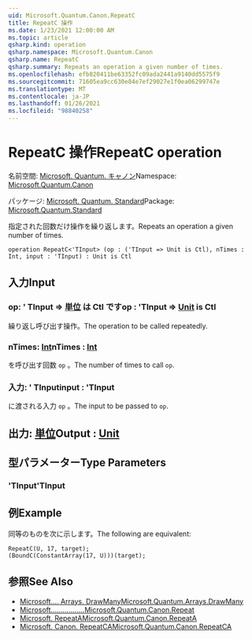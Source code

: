 ```yaml
---
uid: Microsoft.Quantum.Canon.RepeatC
title: RepeatC 操作
ms.date: 1/23/2021 12:00:00 AM
ms.topic: article
qsharp.kind: operation
qsharp.namespace: Microsoft.Quantum.Canon
qsharp.name: RepeatC
qsharp.summary: Repeats an operation a given number of times.
ms.openlocfilehash: efb820411be63352fc09ada2441a9140dd5575f9
ms.sourcegitcommit: 71605ea9cc630e84e7ef29027e1f0ea06299747e
ms.translationtype: MT
ms.contentlocale: ja-JP
ms.lasthandoff: 01/26/2021
ms.locfileid: "98840258"
---
```

# <a name="repeatc-operation"></a><span data-ttu-id="80596-102">RepeatC 操作</span><span class="sxs-lookup"><span data-stu-id="80596-102">RepeatC operation</span></span>

<span data-ttu-id="80596-103">名前空間: [Microsoft. Quantum. キャノン](xref:Microsoft.Quantum.Canon)</span><span class="sxs-lookup"><span data-stu-id="80596-103">Namespace: [Microsoft.Quantum.Canon](xref:Microsoft.Quantum.Canon)</span></span>

<span data-ttu-id="80596-104">パッケージ: [Microsoft. Quantum. Standard](https://nuget.org/packages/Microsoft.Quantum.Standard)</span><span class="sxs-lookup"><span data-stu-id="80596-104">Package: [Microsoft.Quantum.Standard](https://nuget.org/packages/Microsoft.Quantum.Standard)</span></span>


<span data-ttu-id="80596-105">指定された回数だけ操作を繰り返します。</span><span class="sxs-lookup"><span data-stu-id="80596-105">Repeats an operation a given number of times.</span></span>

```qsharp
operation RepeatC<'TInput> (op : ('TInput => Unit is Ctl), nTimes : Int, input : 'TInput) : Unit is Ctl
```


## <a name="input"></a><span data-ttu-id="80596-106">入力</span><span class="sxs-lookup"><span data-stu-id="80596-106">Input</span></span>

### <a name="op--tinput--unit--is-ctl"></a><span data-ttu-id="80596-107">op: ' TInput => [単位](xref:microsoft.quantum.lang-ref.unit)  は Ctl です</span><span class="sxs-lookup"><span data-stu-id="80596-107">op : 'TInput => [Unit](xref:microsoft.quantum.lang-ref.unit)  is Ctl</span></span>

<span data-ttu-id="80596-108">繰り返し呼び出す操作。</span><span class="sxs-lookup"><span data-stu-id="80596-108">The operation to be called repeatedly.</span></span>


### <a name="ntimes--int"></a><span data-ttu-id="80596-109">nTimes: [Int](xref:microsoft.quantum.lang-ref.int)</span><span class="sxs-lookup"><span data-stu-id="80596-109">nTimes : [Int](xref:microsoft.quantum.lang-ref.int)</span></span>

<span data-ttu-id="80596-110">を呼び出す回数 `op` 。</span><span class="sxs-lookup"><span data-stu-id="80596-110">The number of times to call `op`.</span></span>


### <a name="input--tinput"></a><span data-ttu-id="80596-111">入力: ' TInput</span><span class="sxs-lookup"><span data-stu-id="80596-111">input : 'TInput</span></span>

<span data-ttu-id="80596-112">に渡される入力 `op` 。</span><span class="sxs-lookup"><span data-stu-id="80596-112">The input to be passed to `op`.</span></span>



## <a name="output--unit"></a><span data-ttu-id="80596-113">出力: [単位](xref:microsoft.quantum.lang-ref.unit)</span><span class="sxs-lookup"><span data-stu-id="80596-113">Output : [Unit](xref:microsoft.quantum.lang-ref.unit)</span></span>



## <a name="type-parameters"></a><span data-ttu-id="80596-114">型パラメーター</span><span class="sxs-lookup"><span data-stu-id="80596-114">Type Parameters</span></span>

### <a name="tinput"></a><span data-ttu-id="80596-115">'TInput</span><span class="sxs-lookup"><span data-stu-id="80596-115">'TInput</span></span>



## <a name="example"></a><span data-ttu-id="80596-116">例</span><span class="sxs-lookup"><span data-stu-id="80596-116">Example</span></span>

<span data-ttu-id="80596-117">同等のものを次に示します。</span><span class="sxs-lookup"><span data-stu-id="80596-117">The following are equivalent:</span></span>

```qsharp
RepeatC(U, 17, target);
(BoundC(ConstantArray(17, U)))(target);
```

## <a name="see-also"></a><span data-ttu-id="80596-118">参照</span><span class="sxs-lookup"><span data-stu-id="80596-118">See Also</span></span>

- [<span data-ttu-id="80596-119">Microsoft.... Arrays. DrawMany</span><span class="sxs-lookup"><span data-stu-id="80596-119">Microsoft.Quantum.Arrays.DrawMany</span></span>](xref:Microsoft.Quantum.Arrays.DrawMany)
- [<span data-ttu-id="80596-120">Microsoft.................</span><span class="sxs-lookup"><span data-stu-id="80596-120">Microsoft.Quantum.Canon.Repeat</span></span>](xref:Microsoft.Quantum.Canon.Repeat)
- [<span data-ttu-id="80596-121">Microsoft. RepeatA</span><span class="sxs-lookup"><span data-stu-id="80596-121">Microsoft.Quantum.Canon.RepeatA</span></span>](xref:Microsoft.Quantum.Canon.RepeatA)
- [<span data-ttu-id="80596-122">Microsoft. Canon. RepeatCA</span><span class="sxs-lookup"><span data-stu-id="80596-122">Microsoft.Quantum.Canon.RepeatCA</span></span>](xref:Microsoft.Quantum.Canon.RepeatCA)